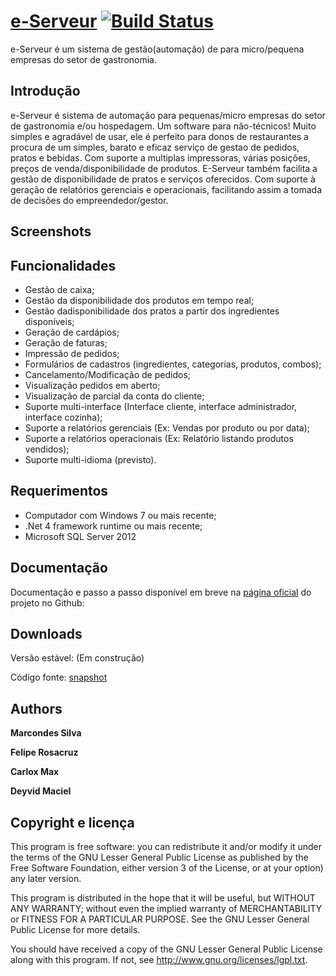 [e-Serveur](http://marcwebbie.github.com/eserveur) [![Build Status](https://secure.travis-ci.org/twitter/bootstrap.png)](http://marcwebbie.github.com/eserveur)
=================

e-Serveur é um sistema de gestão(automação) de para micro/pequena empresas do setor de gastronomia.


Introdução
-----------

e-Serveur é sistema de automação para pequenas/micro empresas do setor de gastronomia e/ou hospedagem.
Um software para não-técnicos! Muito simples e agradável de usar, ele é perfeito para donos de restaurantes a procura de um simples, barato
e eficaz serviço de gestao de pedidos, pratos e bebidas. 
Com suporte a multiplas impressoras, várias posições, preços de venda/disponibilidade de produtos. 
E-Serveur também facilita a gestão de disponibilidade de pratos e serviços oferecidos.
Com suporte à geração de relatórios gerenciais e operacionais, facilitando assim a tomada de decisões do empreendedor/gestor.

Screenshots
----------------


Funcionalidades
-----------

+ Gestão de caixa;
+ Gestão da disponibilidade dos produtos em tempo real;
+ Gestão dadisponibilidade dos pratos a partir dos ingredientes disponíveis;
+ Geração de cardápios;
+ Geração de faturas;
+ Impressão de pedidos;
+ Formulários de cadastros (ingredientes, categorias, produtos, combos);
+ Cancelamento/Modificação de pedidos;
+ Visualização pedidos em aberto;
+ Visualização de parcial da conta do cliente;
+ Suporte multi-interface (Interface cliente, interface administrador, interface cozinha);
+ Suporte a relatórios gerenciais (Ex: Vendas por produto ou por data);
+ Suporte a relatórios operacionais (Ex: Relatório listando produtos vendidos);
+ Suporte multi-idioma (previsto).


Requerimentos
-----------

+ Computador com Windows 7 ou mais recente;
+ .Net 4 framework runtime ou mais recente;
+ Microsoft SQL Server 2012


Documentação
-----------

Documentação e passo a passo disponível em breve na [página oficial](http://marcwebbie.github.com/eserveur) do projeto no Github: 


Downloads
----------
Versão estável: (Em construção)

Código fonte: [snapshot](https://github.com/marcwebbie/eserveur/archive/master.zip)


Authors
-------

**Marcondes Silva**

**Felipe Rosacruz**

**Carlox Max**

**Deyvid Maciel**


Copyright e licença
---------------------

This program is free software: you can redistribute it and/or modify
it under the terms of the GNU Lesser General Public License as published by
the Free Software Foundation, either version 3 of the License, or
at your option) any later version.

This program is distributed in the hope that it will be useful,
but WITHOUT ANY WARRANTY; without even the implied warranty of
MERCHANTABILITY or FITNESS FOR A PARTICULAR PURPOSE.  See the
GNU Lesser General Public License for more details.

You should have received a copy of the GNU Lesser General Public License
along with this program.  If not, see <http://www.gnu.org/licenses/lgpl.txt>.